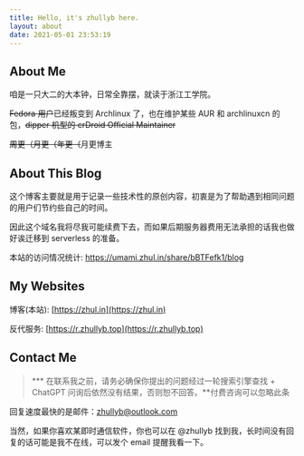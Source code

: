 ```yaml
---
title: Hello, it's zhullyb here.
layout: about
date: 2021-05-01 23:53:19
---
```


## About Me

咱是一只大二的大本钟，日常全靠摆，就读于浙江工学院。

~~Fedora 用户~~已经叛变到 Archlinux 了，也在维护某些 AUR 和 archlinuxcn 的包，~~dipper 机型的 crDroid Official Maintainer~~

~~周更（月更（年更（~~月更博主

## About This Blog

这个博客主要就是用于记录一些技术性的原创内容，初衷是为了帮助遇到相同问题的用户们节约些自己的时间。

因此这个域名我将尽我可能续费下去，而如果后期服务器费用无法承担的话我也做好诶迁移到 serverless 的准备。

本站的访问情况统计: https://umami.zhul.in/share/bBTFefk1/blog

## My Websites

博客(本站): [https://zhul.in](https://zhul.in)

反代服务: [https://r.zhullyb.top](https://r.zhullyb.top)

## Contact Me

> **\* 在联系我之前，请务必确保你提出的问题经过一轮搜索引擎查找 + ChatGPT 问询后依然没有结果，否则恕不回答。**付费咨询可以忽略此条

回复速度最快的是邮件：zhullyb@outlook.com

当然，如果你喜欢某即时通信软件，你也可以在 @zhullyb 找到我，长时间没有回复的话可能是我不在线，可以发个 email 提醒我看一下。
